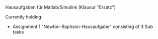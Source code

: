 Hausaufgaben für Matlab/Simulink
(Klausur "Ersatz")

Currently holding:
- Assignment 1 "Newton-Raphson-Hausaufgabe"
    consisting of 3 Sub tasks